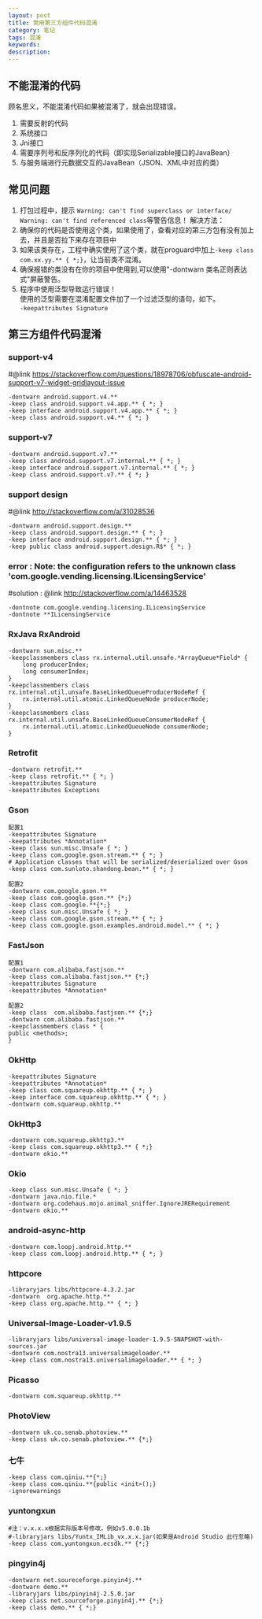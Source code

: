 ```yaml
---
layout: post
title: 常用第三方组件代码混淆
category: 笔记
tags: 混淆
keywords:
description:
---
```

## 不能混淆的代码
顾名思义，不能混淆代码如果被混淆了，就会出现错误。

1. 需要反射的代码
2. 系统接口
3. Jni接口
4. 需要序列号和反序列化的代码（即实现Serializable接口的JavaBean）
5. 与服务端进行元数据交互的JavaBean（JSON、XML中对应的类）

## 常见问题

1. 打包过程中，提示 `Warning: can't find superclass or interface/ Warning: can't find referenced class`等警告信息！
解决方法：  
  1. 确保你的代码是否使用这个类，如果使用了，查看对应的第三方包有没有加上去，并且是否拉下来存在项目中  
  2. 如果该类存在，工程中确实使用了这个类，就在proguard中加上`-keep class com.xx.yy.** { *;}`，让当前类不混淆。  
  3. 确保报错的类没有在你的项目中使用到,可以使用"-dontwarn 类名正则表达式"屏蔽警告。
2. 程序中使用泛型导致运行错误！  
使用的泛型需要在混淆配置文件加了一个过滤泛型的语句，如下。  
`-keepattributes Signature`

## 第三方组件代码混淆

### support-v4
#@link https://stackoverflow.com/questions/18978706/obfuscate-android-support-v7-widget-gridlayout-issue
```
-dontwarn android.support.v4.**
-keep class android.support.v4.app.** { *; }
-keep interface android.support.v4.app.** { *; }
-keep class android.support.v4.** { *; }
```

### support-v7
```
-dontwarn android.support.v7.**
-keep class android.support.v7.internal.** { *; }
-keep interface android.support.v7.internal.** { *; }
-keep class android.support.v7.** { *; }
```

### support design
#@link http://stackoverflow.com/a/31028536
```
-dontwarn android.support.design.**
-keep class android.support.design.** { *; }
-keep interface android.support.design.** { *; }
-keep public class android.support.design.R$* { *; }
```

### error : Note: the configuration refers to the unknown class 'com.google.vending.licensing.ILicensingService'
#solution : @link http://stackoverflow.com/a/14463528
```
-dontnote com.google.vending.licensing.ILicensingService
-dontnote **ILicensingService
```

### RxJava RxAndroid
```
-dontwarn sun.misc.**
-keepclassmembers class rx.internal.util.unsafe.*ArrayQueue*Field* {
    long producerIndex;
    long consumerIndex;
}
-keepclassmembers class rx.internal.util.unsafe.BaseLinkedQueueProducerNodeRef {
    rx.internal.util.atomic.LinkedQueueNode producerNode;
}
-keepclassmembers class rx.internal.util.unsafe.BaseLinkedQueueConsumerNodeRef {
    rx.internal.util.atomic.LinkedQueueNode consumerNode;
}
```

### Retrofit
```
-dontwarn retrofit.**
-keep class retrofit.** { *; }
-keepattributes Signature
-keepattributes Exceptions
```

### Gson
```
配置1
-keepattributes Signature
-keepattributes *Annotation*
-keep class sun.misc.Unsafe { *; }
-keep class com.google.gson.stream.** { *; }
# Application classes that will be serialized/deserialized over Gson
-keep class com.sunloto.shandong.bean.** { *; }

配置2
-dontwarn com.google.gson.**
-keep class com.google.gson.** {*;}
-keep class com.google.**{*;}
-keep class sun.misc.Unsafe { *; }
-keep class com.google.gson.stream.** { *; }
-keep class com.google.gson.examples.android.model.** { *; }
```

### FastJson
```
配置1
-dontwarn com.alibaba.fastjson.**
-keep class com.alibaba.fastjson.** {*;}
-keepattributes Signature
-keepattributes *Annotation*

配置2
-keep class  com.alibaba.fastjson.** {*;}
-dontwarn com.alibaba.fastjson.**
-keepclassmembers class * {
public <methods>;
}
```

### OkHttp
```
-keepattributes Signature
-keepattributes *Annotation*
-keep class com.squareup.okhttp.** { *; }
-keep interface com.squareup.okhttp.** { *; }
-dontwarn com.squareup.okhttp.**
```

### OkHttp3
```
-dontwarn com.squareup.okhttp3.**
-keep class com.squareup.okhttp3.** { *;}
-dontwarn okio.**
```

### Okio
```
-keep class sun.misc.Unsafe { *; }
-dontwarn java.nio.file.*
-dontwarn org.codehaus.mojo.animal_sniffer.IgnoreJRERequirement
-dontwarn okio.**
```

### android-async-http
```
-dontwarn com.loopj.android.http.**
-keep class com.loopj.android.http.** { *; }
```

### httpcore
```
-libraryjars libs/httpcore-4.3.2.jar
-dontwarn  org.apache.http.**
-keep class org.apache.http.** { *; }
```

### Universal-Image-Loader-v1.9.5
```
-libraryjars libs/universal-image-loader-1.9.5-SNAPSHOT-with-sources.jar
-dontwarn com.nostra13.universalimageloader.**
-keep class com.nostra13.universalimageloader.** { *; }
```

### Picasso
```
-dontwarn com.squareup.okhttp.**
```

### PhotoView
```
-dontwarn uk.co.senab.photoview.**
-keep class uk.co.senab.photoview.** {*;}
```

### 七牛
```
-keep class com.qiniu.**{*;}
-keep class com.qiniu.**{public <init>();}
-ignorewarnings
```

### yuntongxun
```
#注：v.x.x.x根据实际版本号修改，例如v5.0.0.1b
#-libraryjars libs/Yuntx_IMLib_vx.x.x.jar(如果是Android Studio 此行忽略)
-keep class com.yuntongxun.ecsdk.** {*;}
```

### pingyin4j
```
-dontwarn net.soureceforge.pinyin4j.**
-dontwarn demo.**
-libraryjars libs/pinyin4j-2.5.0.jar
-keep class net.sourceforge.pinyin4j.** {*;}
-keep class demo.** { *;}
```
